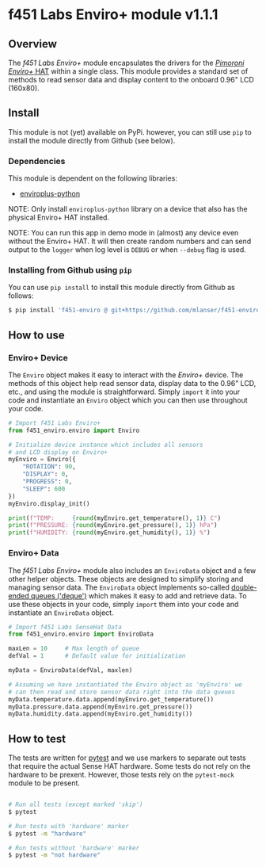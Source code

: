 # f451 Labs Enviro+ module v1.1.1

## Overview

The *f451 Labs Enviro+* module encapsulates the drivers for the [*Pimoroni Enviro+* HAT](https://shop.pimoroni.com/products/enviro?variant=31155658457171) within a single class. This module provides a standard set of methods to read sensor data and display content to the onboard 0.96" LCD (160x80).

## Install

This module is not (yet) available on PyPi. however, you can still use `pip` to install the module directly from Github (see below).

### Dependencies

This module is dependent on the following libraries:

- [enviroplus-python](https://github.com/pimoroni/enviroplus-python/)

NOTE: Only install `enviroplus-python` library on a device that also has the physical Enviro+ HAT installed.

NOTE: You can run this app in demo mode in (almost) any device even without the Enviro+ HAT. It will then create random numbers and can send output to the `logger` when log level is `DEBUG` or when `--debug` flag is used.

### Installing from Github using `pip`

You can use `pip install` to install this module directly from Github as follows:

```bash
$ pip install 'f451-enviro @ git+https://github.com/mlanser/f451-enviro.git'
```

## How to use

### Enviro+ Device

The `Enviro` object makes it easy to interact with the *Enviro+* device. The methods of this object help read sensor data, display data to the 0.96" LCD, etc., and using the module is straightforward. Simply `import` it into your code and instantiate an `Enviro` object which you can then use throughout your code.

```Python
# Import f451 Labs Enviro+
from f451_enviro.enviro import Enviro

# Initialize device instance which includes all sensors
# and LCD display on Enviro+
myEnviro = Enviro({
    "ROTATION": 90,
    "DISPLAY": 0,
    "PROGRESS": 0,
    "SLEEP": 600    
})
myEnviro.display_init()

print(f"TEMP:     {round(myEnviro.get_temperature(), 1)} C")
print(f"PRESSURE: {round(myEnviro.get_pressure(), 1)} hPa")
print(f"HUMIDITY: {round(myEnviro.get_humidity(), 1)} %")
```

### Enviro+ Data

The *f451 Labs Enviro+* module also includes an `EnviroData` object and a few other helper objects. These objects are designed to simplify storing and managing sensor data. The `EnviroData` object implements so-called [double-ended queues ('deque')](https://docs.python.org/3/library/collections.html#deque-objects) which makes it easy to add and retrieve data. To use these objects in your code, simply `import` them into your code and instantiate an `EnviroData` object.

```Python
# Import f451 Labs SenseHat Data
from f451_enviro.enviro import EnviroData

maxLen = 10     # Max length of queue
defVal = 1      # Default value for initialization

myData = EnviroData(defVal, maxlen)

# Assuming we have instantiated the Enviro object as 'myEnviro' we
# can then read and store sensor data right into the data queues
myData.temperature.data.append(myEnviro.get_temperature())
myData.pressure.data.append(myEnviro.get_pressure())
myData.humidity.data.append(myEnviro.get_humidity())
```

## How to test

The tests are written for [pytest](https://docs.pytest.org/en/7.1.x/contents.html) and we use markers to separate out tests that require the actual Sense HAT hardware. Some tests do not rely on the hardware to be prexent. However, those tests rely on the `pytest-mock` module to be present.

```bash

# Run all tests (except marked 'skip')
$ pytest

# Run tests with 'hardware' marker
$ pytest -m "hardware"

# Run tests without 'hardware' marker
$ pytest -m "not hardware"
```
